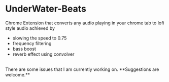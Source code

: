 # UnderWater-Beats
Chrome Extension that converts any audio playing in your chrome tab to lofi style audio
achieved by
- slowing the speed to 0.75
- frequency filtering
- bass boost
- reverb effect using convolver
<br/>
There are some issues that I am currently working on.
**Suggestions are welcome.**
